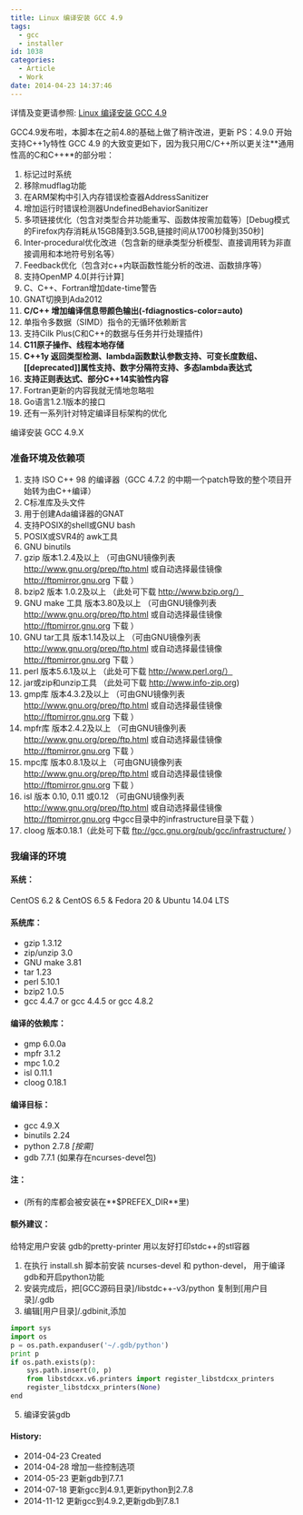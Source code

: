 ```yaml
---
title: Linux 编译安装 GCC 4.9
tags:
  - gcc
  - installer
id: 1038
categories:
  - Article
  - Work
date: 2014-04-23 14:37:46
---
```


详情及变更请参照: [Linux 编译安装 GCC 4.9](https://github.com/owt5008137/OWenT-s-Utils/tree/master/Bash%26Shell/GCC%20Installer/gcc-4.9)

GCC4.9发布啦，本脚本在之前4.8的基础上做了稍许改进，更新
PS：4.9.0 开始支持C++1y特性
GCC 4.9 的大致变更如下，因为我只用C/C++所以更关注**通用性高的C和C++**的部分啦： 

1. 标记过时系统
2. 移除mudflag功能
3. 在ARM架构中引入内存错误检查器AddressSanitizer
4. 增加运行时错误检测器UndefinedBehaviorSanitizer
5. 多项链接优化（包含对类型合并功能重写、函数体按需加载等）[Debug模式的Firefox内存消耗从15GB降到3.5GB,链接时间从1700秒降到350秒]
6. Inter-procedural优化改进（包含新的继承类型分析模型、直接调用转为非直接调用和本地符号别名等）
7. Feedback优化（包含对c++内联函数性能分析的改进、函数排序等）
8. 支持OpenMP 4.0[并行计算]
9. C、C++、Fortran增加date-time警告
10. GNAT切换到Ada2012
11. **C/C++ 增加编译信息带颜色输出(-fdiagnostics-color=auto)**
12. 单指令多数据（SIMD）指令的无循环依赖断言
13. 支持Cilk Plus(C和C++的数据与任务并行处理插件)
14. **C11原子操作、线程本地存储**
15. **C++1y 返回类型检测、lambda函数默认参数支持、可变长度数组、[[deprecated]]属性支持、数字分隔符支持、多态lambda表达式**
16. **支持正则表达式、部分C++14实验性内容**
17. Fortran更新的内容我就无情地忽略啦
18. Go语言1.2.1版本的接口
19. 还有一系列针对特定编译目标架构的优化


编译安装 GCC 4.9.X 
### 准备环境及依赖项

1. 支持 ISO C++ 98 的编译器（GCC 4.7.2 的中期一个patch导致的整个项目开始转为由C++编译）
2. C标准库及头文件
3. 用于创建Ada编译器的GNAT
4. 支持POSIX的shell或GNU bash
5. POSIX或SVR4的 awk工具
6. GNU binutils
7. gzip 版本1.2.4及以上     （可由GNU镜像列表 http://www.gnu.org/prep/ftp.html 或自动选择最佳镜像 http://ftpmirror.gnu.org 下载 ）
8. bzip2 版本 1.0.2及以上    （此处可下载 http://www.bzip.org/）
9. GNU make 工具 版本3.80及以上 （可由GNU镜像列表 http://www.gnu.org/prep/ftp.html 或自动选择最佳镜像 http://ftpmirror.gnu.org 下载 ）
10. GNU tar工具 版本1.14及以上   （可由GNU镜像列表 http://www.gnu.org/prep/ftp.html 或自动选择最佳镜像 http://ftpmirror.gnu.org 下载 ）
11. perl 版本5.6.1及以上      （此处可下载 http://www.perl.org/）
12. jar或zip和unzip工具 （此处可下载 http://www.info-zip.org)
13. gmp库 版本4.3.2及以上 （可由GNU镜像列表 http://www.gnu.org/prep/ftp.html 或自动选择最佳镜像 http://ftpmirror.gnu.org 下载 ）
14. mpfr库 版本2.4.2及以上 （可由GNU镜像列表 http://www.gnu.org/prep/ftp.html 或自动选择最佳镜像 http://ftpmirror.gnu.org 下载 ）
15. mpc库 版本0.8.1及以上 （可由GNU镜像列表 http://www.gnu.org/prep/ftp.html 或自动选择最佳镜像 http://ftpmirror.gnu.org 下载 ）
16. isl 版本 0.10, 0.11 或0.12 （可由GNU镜像列表 http://www.gnu.org/prep/ftp.html 或自动选择最佳镜像 http://ftpmirror.gnu.org  中gcc目录中的infrastructure目录下载 ）
17. cloog 版本0.18.1（此处可下载 ftp://gcc.gnu.org/pub/gcc/infrastructure/ ）

### 我编译的环境
#### 系统：
CentOS 6.2 & CentOS 6.5 & Fedora 20 & Ubuntu 14.04 LTS

#### 系统库：
+ gzip 1.3.12
+ zip/unzip 3.0
+ GNU make 3.81
+ tar 1.23
+ perl 5.10.1
+ bzip2 1.0.5
+ gcc 4.4.7 or gcc 4.4.5 or gcc 4.8.2 

#### 编译的依赖库：
+ gmp 6.0.0a
+ mpfr 3.1.2
+ mpc 1.0.2
+ isl 0.11.1
+ cloog 0.18.1

#### 编译目标：
+ gcc 4.9.X
+ binutils 2.24
+ python 2.7.8 *[按需]*
+ gdb 7.7.1 (如果存在ncurses-devel包)

#### 注：
+ (所有的库都会被安装在**$PREFEX_DIR**里)

#### 额外建议：
给特定用户安装 gdb的pretty-printer 用以友好打印stdc++的stl容器

1. 在执行 install.sh 脚本前安装 ncurses-devel 和 python-devel， 用于编译gdb和开启python功能
2. 安装完成后，把[GCC源码目录]/libstdc++-v3/python 复制到[用户目录]/.gdb
3. 编辑[用户目录]/.gdbinit,添加
```python
import sys
import os
p = os.path.expanduser('~/.gdb/python')
print p
if os.path.exists(p):
    sys.path.insert(0, p)
    from libstdcxx.v6.printers import register_libstdcxx_printers
    register_libstdcxx_printers(None)
end
```
5. 编译安装gdb

#### History:
+ 2014-04-23     Created
+ 2014-04-28     增加一些控制选项
+ 2014-05-23     更新gdb到7.7.1
+ 2014-07-18     更新gcc到4.9.1,更新python到2.7.8
+ 2014-11-12     更新gcc到4.9.2,更新gdb到7.8.1

